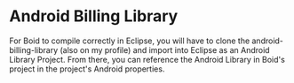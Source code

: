 Android Billing Library
=============

For Boid to compile correctly in Eclipse, you will have to clone the android-billing-library (also on my profile) and import into Eclipse as an Android Library Project. From there, you can reference the Android Library in Boid's project in the project's Android properties.